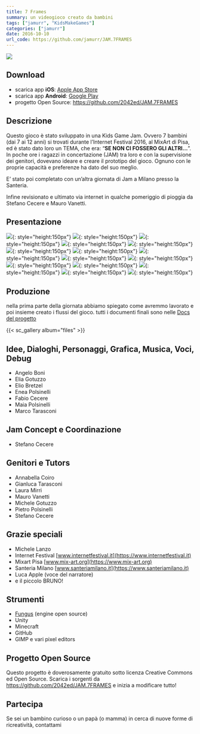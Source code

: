 ```yaml
---
title: 7 Frames
summary: un videogioco creato da bambini
tags: ["jamurr", "KidsMakeGames"]
categories: ["jamurr"]
date: 2016-10-10
url_code: https://github.com/jamurr/JAM.7FRAMES
---
```


![](img/7frames_featured.webp)

## Download
- scarica app **iOS**: [Apple App Store](https://apps.apple.com/us/app/7-frames/id1239225688)
- scarica app **Android**: [Google Play](https://play.google.com/store/apps/details?id=org.jamurr.sevenframes)
- progetto Open Source: <https://github.com/2042ed/JAM.7FRAMES>

## Descrizione

Questo gioco è stato sviluppato in una Kids Game Jam.
Ovvero 7 bambini (dai 7 ai 12 anni) si trovati durante l’Internet Festival 2016, al MixArt di Pisa, ed è stato dato loro un TEMA, che era: “**SE NON CI FOSSERO GLI ALTRI…**”. In poche ore i ragazzi in concertazione (JAM) tra loro e con la supervisione dei genitori, dovevano ideare e creare il prototipo del gioco.
Ognuno con le proprie capacità e preferenze ha dato del suo meglio.

E’ stato poi completato con un’altra giornata di Jam a Milano presso la Santeria.

Infine revisionato e ultimato via internet in qualche pomeriggio di pioggia da Stefano Cecere e Mauro Vanetti.

## Presentazione

![](img/7frames_01.webp){: style="height:150px"}
![](img/7frames_02.webp){: style="height:150px"}
![](img/7frames_03.webp){: style="height:150px"}
![](img/7frames_04.webp){: style="height:150px"}
![](img/7frames_05.webp){: style="height:150px"}
![](img/7frames_06.webp){: style="height:150px"}
![](img/7frames_07.webp){: style="height:150px"}
![](img/7frames_08.webp){: style="height:150px"}
![](img/7frames_09.webp){: style="height:150px"}
![](img/7frames_10.webp){: style="height:150px"}
![](img/7frames_11.webp){: style="height:150px"}
![](img/7frames_12.webp){: style="height:150px"}
![](img/7frames_13.webp){: style="height:150px"}
![](img/7frames_14.webp){: style="height:150px"}
![](img/7frames_15.webp){: style="height:150px"}

## Produzione
nella prima parte della giornata abbiamo spiegato come avremmo lavorato e poi insieme creato i flussi del gioco. tutti i documenti finali sono nelle [Docs del progetto](https://github.com/jamurr/JAM.7FRAMES/tree/master/docs)

{{< sc_gallery album="files" >}}

## Idee, Dialoghi, Personaggi, Grafica, Musica, Voci, Debug
- Angelo Boni
- Elia Gotuzzo
- Elio Bretzel
- Enea Polsinelli
- Fabio Cecere
- Maia Polsinelli
- Marco Tarasconi

## Jam Concept e Coordinazione
- Stefano Cecere

## Genitori e Tutors
- Annabella Coiro
- Gianluca Tarasconi
- Laura Mirri
- Mauro Vanetti
- Michele Gotuzzo
- Pietro Polsinelli
- Stefano Cecere

## Grazie speciali
- Michele Lanzo
- Internet Festival [www.internetfestival.it](https://www.internetfestival.it)
- Mixart Pisa [www.mix-art.org](https://www.mix-art.org)
- Santeria Milano [www.santeriamilano.it](https://www.santeriamilano.it)
- Luca Apple (voce del narratore)
- e il piccolo BRUNO!

## Strumenti
- [Fungus](https://fungusgames.com) (engine open source)
- Unity
- Minecraft
- GitHub
- GIMP e vari pixel editors

## Progetto Open Source
Questo progetto è doverosamente gratuito sotto licenza Creative Commons ed Open Source. Scarica i sorgenti da <https://github.com/2042ed/JAM.7FRAMES> e inizia a modificare tutto!

## Partecipa
Se sei un bambino curioso o un papà (o mamma) in cerca di nuove forme di ricreatività, contattami
